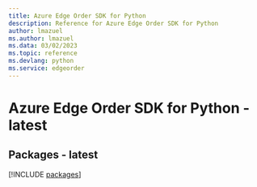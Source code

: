 ```yaml
---
title: Azure Edge Order SDK for Python
description: Reference for Azure Edge Order SDK for Python
author: lmazuel
ms.author: lmazuel
ms.data: 03/02/2023
ms.topic: reference
ms.devlang: python
ms.service: edgeorder
---
```

# Azure Edge Order SDK for Python - latest
## Packages - latest
[!INCLUDE [packages](edge-order-index.md)]